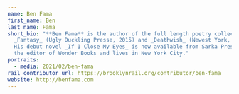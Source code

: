 ```yaml
---
name: Ben Fama
first_name: Ben
last_name: Fama
short_bio: "**Ben Fama** is the author of the full length poetry collections
  _Fantasy_ (Ugly Duckling Presse, 2015) and _Deathwish_ (Newest York, 2018).
  His debut novel _If I Close My Eyes_ is now available from Sarka Press. He is
  the editor of Wonder Books and lives in New York City."
portraits:
  - media: 2021/02/ben-fama
rail_contributor_url: https://brooklynrail.org/contributor/ben-fama
website: http://benfama.com
---
```

